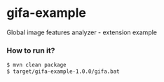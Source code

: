 # gifa-example
Global image features analyzer - extension example

### How to run it?
```sh
$ mvn clean package
$ target/gifa-example-1.0.0/gifa.bat
```